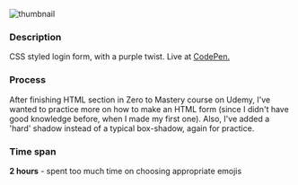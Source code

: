 ![thumbnail](https://github.com/ann-dev/codepen-projects/blob/master/c04-perfect-purples/thumbnail.png "Purple Challenge")
### Description
CSS styled login form, with a purple twist. Live at [CodePen.](https://codepen.io/merkund/pen/jdBjYO)

### Process
After finishing HTML section in Zero to Mastery course on Udemy, I've wanted to practice more on how to make an HTML form (since I didn't have good knowledge before, when I made my first one). Also, I've added a 'hard' shadow instead of a typical box-shadow, again for practice. 

### Time span
**2 hours** - spent too much time on choosing appropriate emojis
